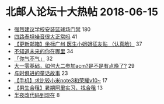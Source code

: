 # 北邮人论坛十大热帖 2018-06-15

- [强烈建议学校安装篮球场门禁](https://bbs.byr.cn/article/Talking/6012743) 180
- [四路泰坦噪音很大正常吗](https://bbs.byr.cn/article/ML_DM/30091) 41
- [【更新邮箱】坐标广州 医生小姐姐征友贴 （认真脸）](https://bbs.byr.cn/article/Friends/1874129) 37
- [不知道未来的你在哪里](https://bbs.byr.cn/article/Feeling/3062965) 34
- [「你气不气」](https://bbs.byr.cn/article/Picture/3214524) 32
- [大一零基础，如何大二参加acm?是不是有点晚了?](https://bbs.byr.cn/article/ACM_ICPC/96082) 29
- [与时俱进的童话故事](https://bbs.byr.cn/article/Joke/725969) 23
- [【手机】求比较小米note3和荣耀v10~](https://bbs.byr.cn/article/DigiLife/303513) 17
- [【男生合租】暑期阿里实习，找合租](https://bbs.byr.cn/article/Home/112248) 13
- [半夜改代码到现在](https://bbs.byr.cn/article/Database/10922) 8


